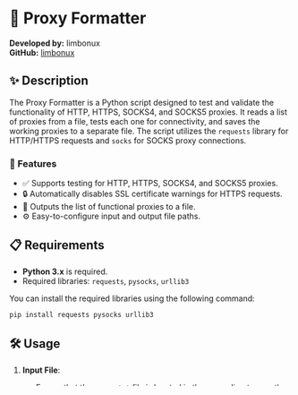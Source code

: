 # 📡 Proxy Formatter

**Developed by:** limbonux  
**GitHub:** [limbonux](https://github.com/limbonux)

## ✨ Description

The Proxy Formatter is a Python script designed to test and validate the functionality of HTTP, HTTPS, SOCKS4, and SOCKS5 proxies. It reads a list of proxies from a file, tests each one for connectivity, and saves the working proxies to a separate file. The script utilizes the `requests` library for HTTP/HTTPS requests and `socks` for SOCKS proxy connections.

### 🚀 Features
- ✅ Supports testing for HTTP, HTTPS, SOCKS4, and SOCKS5 proxies.
- 🔒 Automatically disables SSL certificate warnings for HTTPS requests.
- 📄 Outputs the list of functional proxies to a file.
- ⚙️ Easy-to-configure input and output file paths.

## 📋 Requirements
- **Python 3.x** is required.
- Required libraries: `requests`, `pysocks`, `urllib3`

You can install the required libraries using the following command:
```bash
pip install requests pysocks urllib3
```

## 🛠️ Usage

1. **Input File**:
   - Ensure that the `proxy.txt` file is located in the same directory as the script.
   - Add the list of proxies in the following format:
     ```plaintext
     proxy_host:proxy_port:username:password
     ```

2. **Run the Script**:
   - Open your terminal or command prompt.
   - Navigate to the directory containing the script and run:
     ```bash
     python proxy.py
     ```

3. **View the Results**:
   - The script will test each proxy in the list and save the working proxies to a file named `working_proxies.txt` in the same directory.

## 📂 File Paths
- **Input file:** `proxy.txt` — Contains the list of proxies to be tested.
- **Output file:** `working_proxies.txt` — Contains the list of validated and working proxies.

## 📝 Notes
- The script uses a test URL (`http://example.com`) to check the validity of each proxy.
- Proxies that fail the connection test or timeout will not be included in the output file.

# Support My Work!

💵 If you're a fan of our project and want to support us, consider donating crypto. Your support will help us improve and expand, providing even more value to our users. Thank you for your generosity! 💵

TON:
`UQATbChkxTXjNepmCOKKH9Hv5t2cnkGfQOBF-w159gJVWJGQ`
```
